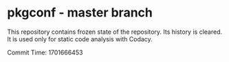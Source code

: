 # pkgconf - master branch

This repository contains frozen state of the repository.
Its history is cleared. It is used only for static code
analysis with Codacy.

Commit Time: 1701666453